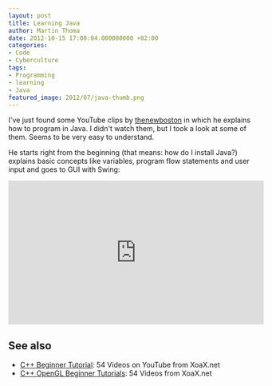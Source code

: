 ```yaml
---
layout: post
title: Learning Java
author: Martin Thoma
date: 2012-10-15 17:00:04.000000000 +02:00
categories:
- Code
- Cyberculture
tags:
- Programming
- learning
- Java
featured_image: 2012/07/java-thumb.png
---
```

I've just found some YouTube clips by <a href="http://www.youtube.com/user/thenewboston">thenewboston</a> in which he explains how to program in Java. I didn't watch them, but I took a look at some of them. Seems to be very easy to understand.

He starts right from the beginning (that means: how do I install Java?) explains basic concepts like variables, program flow statements and user input and goes to GUI with Swing:
<iframe width="512" height="288" src="http://www.youtube.com/embed/videoseries?list=PLFE2CE09D83EE3E28&amp;hl=en_US" frameborder="0" allowfullscreen></iframe>

<h2>See also</h2>
<ul>
  <li><a href="http://www.youtube.com/playlist?list=PLA68C1F33757B4A38">C++ Beginner Tutorial</a>: 54 Videos on YouTube from XoaX.net</li>
  <li><a href="http://www.youtube.com/playlist?list=PLA68C1F33757B4A38">C++ OpenGL Beginner Tutorials</a>: 54 Videos from XoaX.net</li>
</ul>
